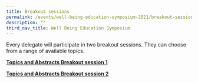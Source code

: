 ```yaml
---
title: Breakout sessions
permalink: /events/well-being-education-symposium-2021/breakout-sessions/
description: ""
third_nav_title: Well Being Education Symposium
---
```

Every delegate will participate in two breakout sessions. They can choose from a range of available topics.

**[Topics and Abstracts Breakout session 1](/files/Topics-and-Abstracts-Breakout-session-1-1.pdf)**


**[Topics and Abstracts Breakout session 2](/files/Topics-and-Abstracts-Breakout-session-2.pdf)**

